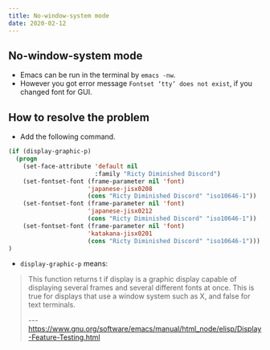 ```yaml
---
title: No-window-system mode
date: 2020-02-12
---
```

## No-window-system mode
- Emacs can be run in the terminal by `emacs -nw`.
- However you got error message `Fontset ‘tty’ does not exist`, if you changed font for GUI.

## How to resolve the problem
- Add the following command.

```lisp
(if (display-graphic-p)
  (progn
    (set-face-attribute 'default nil
                        :family "Ricty Diminished Discord")
    (set-fontset-font (frame-parameter nil 'font)
                      'japanese-jisx0208
                      (cons "Ricty Diminished Discord" "iso10646-1"))
    (set-fontset-font (frame-parameter nil 'font)
                      'japanese-jisx0212
                      (cons "Ricty Diminished Discord" "iso10646-1"))
    (set-fontset-font (frame-parameter nil 'font)
                      'katakana-jisx0201
                      (cons "Ricty Diminished Discord" "iso10646-1")))
)
```

- `display-graphic-p` means:

> This function returns t if display is a graphic display capable of displaying several frames and several different fonts at once. This is true for displays that use a window system such as X, and false for text terminals. 
>
> --- https://www.gnu.org/software/emacs/manual/html_node/elisp/Display-Feature-Testing.html
